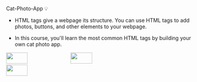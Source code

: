 Cat-Photo-App 💡

- HTML tags give a webpage its structure. You can use HTML tags to add photos, buttons, and other elements to your webpage.

- In this course, you'll learn the most common HTML tags by building your own cat photo app.

<img src="https://github.com/Hager-elhwarii/Responsive-Web-Design-FreeCodeCamp/assets/80959882/3d8cbe34-3fad-4f15-ae25-553855799764" width="34%" height="30vh"/>
<img src="https://github.com/Hager-elhwarii/Responsive-Web-Design-FreeCodeCamp/assets/80959882/3edd08f8-4bc8-4b30-9b82-eeb97306b215" width="34%" height="30vh"/>
<img src="https://github.com/Hager-elhwarii/Responsive-Web-Design-FreeCodeCamp/assets/80959882/d50e2032-89ee-4ace-b510-c058856b5066" width="34%" height="30vh"/>
